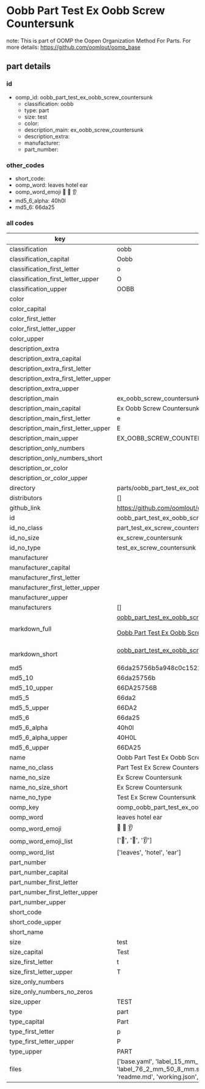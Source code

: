 # Oobb Part Test Ex Oobb Screw Countersunk  

note: This is part of OOMP the Oopen Organization Method For Parts. For more details: https://github.com/oomlout/oomp_base

##  part details





### id
* oomp_id: oobb_part_test_ex_oobb_screw_countersunk
  * classification: oobb
  * type: part
  * size: test
  * color: 
  * description_main: ex_oobb_screw_countersunk
  * description_extra: 
  * manufacturer: 
  * part_number: 

### other_codes
* short_code: 
* oomp_word: leaves hotel ear
* oomp_word_emoji :leaves: :hotel: :ear:
* md5_6_alpha: 40h0l
* md5_6: 66da25

### all codes 
| key | value |  
| --- | --- |  
| classification | oobb |  
| classification_capital | Oobb |  
| classification_first_letter | o |  
| classification_first_letter_upper | O |  
| classification_upper | OOBB |  
| color |  |  
| color_capital |  |  
| color_first_letter |  |  
| color_first_letter_upper |  |  
| color_upper |  |  
| description_extra |  |  
| description_extra_capital |  |  
| description_extra_first_letter |  |  
| description_extra_first_letter_upper |  |  
| description_extra_upper |  |  
| description_main | ex_oobb_screw_countersunk |  
| description_main_capital | Ex Oobb Screw Countersunk |  
| description_main_first_letter | e |  
| description_main_first_letter_upper | E |  
| description_main_upper | EX_OOBB_SCREW_COUNTERSUNK |  
| description_only_numbers |  |  
| description_only_numbers_short |   |  
| description_or_color |   |  
| description_or_color_upper |   |  
| directory | parts/oobb_part_test_ex_oobb_screw_countersunk |  
| distributors | [] |  
| github_link | https://github.com/oomlout/oomlout_oomp_part_src/tree/main/parts/oobb_part_test_ex_oobb_screw_countersunk/working |  
| id | oobb_part_test_ex_oobb_screw_countersunk |  
| id_no_class | part_test_ex_screw_countersunk |  
| id_no_size | ex_screw_countersunk |  
| id_no_type | test_ex_screw_countersunk |  
| manufacturer |  |  
| manufacturer_capital |  |  
| manufacturer_first_letter |  |  
| manufacturer_first_letter_upper |  |  
| manufacturer_upper |  |  
| manufacturers | [] |  
| markdown_full | [oobb_part_test_ex_oobb_screw_countersunk](https://github.com/oomlout/oomlout_oomp_part_src/tree/main/parts/oobb_part_test_ex_oobb_screw_countersunk/working)<br>[](https://github.com/oomlout/oomlout_oomp_part_src/tree/main/parts/oobb_part_test_ex_oobb_screw_countersunk/working)<br>[Oobb Part Test Ex Oobb Screw Countersunk](https://github.com/oomlout/oomlout_oomp_part_src/tree/main/parts/oobb_part_test_ex_oobb_screw_countersunk/working)<br><br> |  
| markdown_short | [oobb_part_test_ex_oobb_screw_countersunk](https://github.com/oomlout/oomlout_oomp_part_src/tree/main/parts/oobb_part_test_ex_oobb_screw_countersunk/working)<br><br> |  
| md5 | 66da25756b5a948c0c1521dc2ef8b68e |  
| md5_10 | 66da25756b |  
| md5_10_upper | 66DA25756B |  
| md5_5 | 66da2 |  
| md5_5_upper | 66DA2 |  
| md5_6 | 66da25 |  
| md5_6_alpha | 40h0l |  
| md5_6_alpha_upper | 40H0L |  
| md5_6_upper | 66DA25 |  
| name | Oobb Part Test Ex Oobb Screw Countersunk |  
| name_no_class | Part Test Ex Screw Countersunk |  
| name_no_size | Ex Screw Countersunk |  
| name_no_size_short | Ex Screw Countersunk |  
| name_no_type | Test Ex Screw Countersunk |  
| oomp_key | oomp_oobb_part_test_ex_oobb_screw_countersunk |  
| oomp_word | leaves hotel ear |  
| oomp_word_emoji | :leaves: :hotel: :ear: |  
| oomp_word_emoji_list | [':leaves:', ':hotel:', ':ear:'] |  
| oomp_word_list | ['leaves', 'hotel', 'ear'] |  
| part_number |  |  
| part_number_capital |  |  
| part_number_first_letter |  |  
| part_number_first_letter_upper |  |  
| part_number_upper |  |  
| short_code |  |  
| short_code_upper |  |  
| short_name |  |  
| size | test |  
| size_capital | Test |  
| size_first_letter | t |  
| size_first_letter_upper | T |  
| size_only_numbers |  |  
| size_only_numbers_no_zeros |  |  
| size_upper | TEST |  
| type | part |  
| type_capital | Part |  
| type_first_letter | p |  
| type_first_letter_upper | P |  
| type_upper | PART |  
| files | ['base.yaml', 'label_15_mm_30_mm.pdf', 'label_15_mm_30_mm.svg', 'label_76_2_mm_50_8_mm.pdf', 'label_76_2_mm_50_8_mm.svg', 'label_oomlout_76_2_mm_50_8_mm.pdf', 'label_oomlout_76_2_mm_50_8_mm.svg', 'readme.md', 'working.json', 'working.yaml'] |  
